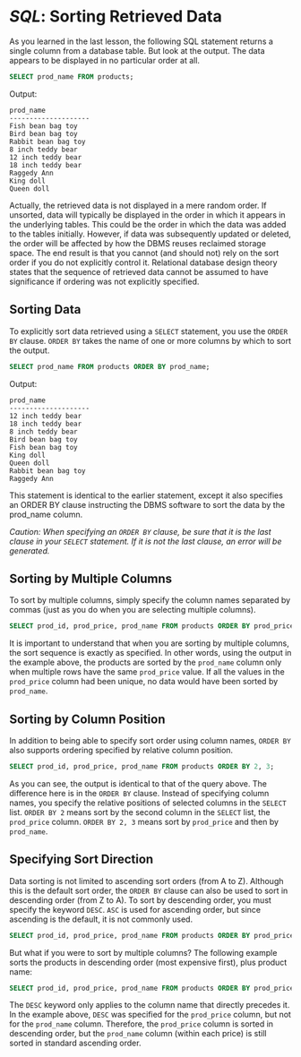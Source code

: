 # ***SQL***: Sorting Retrieved Data
As you learned in the last lesson, the following SQL statement returns a single column from a database table. But look at the output. The data appears to be displayed in no particular order at all.
```sql
SELECT prod_name FROM products;
```
Output:
```
prod_name 
--------------------
Fish bean bag toy
Bird bean bag toy
Rabbit bean bag toy
8 inch teddy bear
12 inch teddy bear
18 inch teddy bear
Raggedy Ann
King doll
Queen doll
```
Actually, the retrieved data is not displayed in a mere random order. If unsorted, data will typically be displayed in the order in which it appears in the underlying tables. This could be the order in which the data was added to the tables initially. However, if data was subsequently updated or deleted, the order will be affected by how the DBMS reuses reclaimed storage space. The end result is that you cannot (and should not) rely on the sort order if you do not explicitly control it. Relational database design theory states that the sequence of retrieved data cannot be assumed to have significance if ordering was not explicitly specified.

## Sorting Data
To explicitly sort data retrieved using a `SELECT` statement, you use the `ORDER BY` clause. `ORDER BY` takes the name of one or more columns by which to sort the output.
```sql
SELECT prod_name FROM products ORDER BY prod_name;
```
Output:
```
prod_name
--------------------
12 inch teddy bear
18 inch teddy bear
8 inch teddy bear
Bird bean bag toy
Fish bean bag toy
King doll
Queen doll
Rabbit bean bag toy
Raggedy Ann
```
This statement is identical to the earlier statement, except it also specifies an ORDER BY clause instructing the DBMS software to sort the data by the prod_name column.

*Caution: When specifying an `ORDER BY` clause, be sure that it is the last clause in your `SELECT` statement. If it is not the last clause, an error will be generated.*

## Sorting by Multiple Columns
To sort by multiple columns, simply specify the column names separated by commas (just as you do when you are selecting multiple columns).
```sql
SELECT prod_id, prod_price, prod_name FROM products ORDER BY prod_price prod_name;
```
It is important to understand that when you are sorting by multiple columns, the sort sequence is exactly as specified. In other words, using the output in the example above, the products are sorted by the `prod_name` column only when multiple rows have the same `prod_price` value. If all the values in the `prod_price` column had been unique, no data would have been sorted by `prod_name`.

## Sorting by Column Position
In addition to being able to specify sort order using column names, `ORDER BY` also supports ordering specified by relative column position.
```sql
SELECT prod_id, prod_price, prod_name FROM products ORDER BY 2, 3;
```
As you can see, the output is identical to that of the query above. The difference here is in the `ORDER BY` clause. Instead of specifying column names, you specify the relative positions of selected columns in the `SELECT` list. `ORDER BY 2` means sort by the second column in the `SELECT` list, the `prod_price` column. `ORDER BY 2, 3` means sort by `prod_price` and then by `prod_name`.

## Specifying Sort Direction
Data sorting is not limited to ascending sort orders (from A to Z). Although this is the default sort order, the `ORDER BY` clause can also be used to sort in descending order (from Z to A). To sort by descending order, you must specify the keyword `DESC`.  `ASC` is used for ascending order, but since ascending is the default, it is not commonly used.
```sql
SELECT prod_id, prod_price, prod_name FROM products ORDER BY prod_price DESC;
```
But what if you were to sort by multiple columns? The following example sorts the products in descending order (most expensive first), plus product name:
```sql
SELECT prod_id, prod_price, prod_name FROM products ORDER BY prod_price DESC, prod_name;
```
The `DESC` keyword only applies to the column name that directly precedes it. In the example above, `DESC` was specified for the `prod_price` column, but not for the `prod_name` column. Therefore, the `prod_price` column is sorted in descending order, but the `prod_name` column (within each price) is still sorted in standard ascending order.